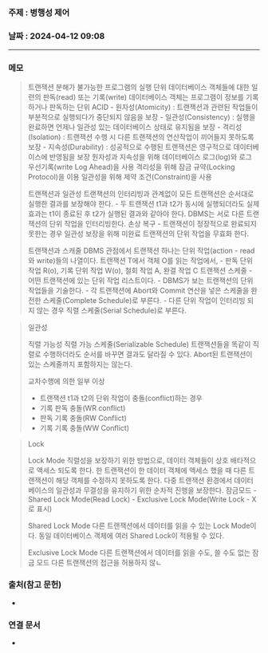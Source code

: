 ### 주제 : 병행성 제어

### 날짜 : 2024-04-12 09:08
----
### 메모
> 트랜잭션
> 	분해가 불가능한 프로그램의 실행 단위
> 	데이터베이스 객체들에 대한 일련의 판독(read) 또는 기록(write)
> 	데이터베이스 객체는 프로그램이 정보를 기록하거나 판독하는 단위
> 	ACID
> 		- 원자성(Atomicity) : 트랜잭션과 관련된 작업들이 부분적으로 실행되다가 중단되지 않음을 보장
> 		- 일관성(Consistency) : 실행을 완료하면 언제나 일관성 있는 데이터베이스 상태로 유지됨을 보장
> 		- 격리성(Isolation) : 트랜잭션 수행 시 다른 트랜잭션의 연산작업이 끼어들지 못하도록 보장
> 		- 지속성(Durability) : 성공적으로 수행된 트랜잭션은 영구적으로 데이터베이스에 반영됨을 보장
> 	원자성과 지속성을 위해 데이터베이스 로그(log)와 로그 우선기록(write Log Ahead)을 사용
> 	격리성을 위해 잠금 규약(Locking Protocol)을 이용
> 	일관성을 위해 제약 조건(Constraint)을 사용
> 
> 트랜잭션과 일관성
> 	트랜잭션의 인터리빙과 관계없이 모든 트랜잭션은 순서대로 실행한 결과를 보장해야 한다.
> 		- 두 트랜잭션 t1과 t2가 동시에 실행되더라도 실제 효과는 t1이 종료된 후 t2가 실행된 결과와 같아야 한다.
> 	DBMS는 서로 다른 트랜잭션의 단위 작업을 인터리빙한다.
> 	손상 복구
> 		- 트랜잭션이 정장적으로 완료되지 못한는 경우 일관성 보장을 위해 미완료 트랜잭션의 단위 작업을 무효화 한다.
> 
> 트랜잭션과 스캐줄
> 	DBMS 관점에서 트랜잭션 하나는 단위 작업(action - read 와 write)들의 나열이다.
> 	트랜잭션 T에서 객체 O를 읽는 작업에서,
> 		- 판독 단위 작업 R(o), 기록 단위 작업 W(o), 철회 작업 A, 완결 작업 C
> 	트랜잭션 스케줄
> 		- 어떤 트랜잭션에 있는 단위 작업 리스트이다.
> 		- DBMS가 보는 트랜잭션의 단위 작업들을 기술한다.
> 		- 각 트랜잭션에 Abort와 Commit 연산을 넣은 스케줄을 완전한 스케줄(Complete Schedule)로 부른다.
> 		- 다른 단위 작업이 인터리빙 되지 않는 경우 직렬 스케줄(Serial Schedule)로 부른다.

> 일관성
> 
> 직렬 가능성
> 	직렬 가능 스케줄(Serializable Schedule)
> 	트랜잭션들을 똑같이 직렬로 수행하더라도 순서를 바꾸면 결과도 달라질 수 있다.
> 	Abort된 트랜잭션이 있는 스케줄까지 포함하지는 않는다.
> 
> 교차수행에 의한 일부 이상
> 	- 트랜잭션 t1과 t2의 단위 작업이 충돌(conflict)하는 경우
> 	- 기록 판독 충돌(WR conflict)
> 	- 판독 기록 충돌(RW Conflict)
> 	- 기록 기록 충돌(WW Conflict)

> Lock
> 
> Lock Mode
> 	직렬성을 보장하기 위한 방법으로, 데이터 객체들이 상호 배타적으로 액세스 되도록 한다.
> 	한 트랜잭션이 한 데이터 객체에 액세스 했을 때 다른 트랜잭션이 해당 객체를 수정하지 못하도록 한다.
> 	다중 트랜잭션 환경에서 데이터베이스의 일관성과 무결성을 유지하기 위한 순차적 진행을 보장한다.
> 	잠금모드
> 		- Shared Lock Mode(Read Lock)
> 		- Exclusive Lock Mode(Write Lock - X로 표시)
> 
> Shared Lock Mode
> 	다른 트랜잭션에서 데이터를 읽을 수 있는 Lock Mode이다.
> 	동일 데이터베이스 객체에 여러 Shared Lock이 적용될 수 있다.
> 
> Exclusive Lock Mode
> 	다른 트랜잭션에서 데이터를 읽을 수도, 쓸 수도 없는 잠금 모드
> 	다른 트랜잭션의 접근을 허용하지 않ㄴ

### 출처(참고 문헌)
-

### 연결 문서
-
